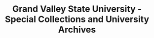 ---
layout: repo
title: "Grand Valley State University - Special Collections and University Archives"
id: 3802
permalink: repos/3802/
---